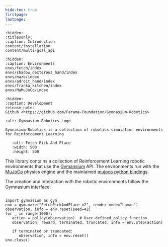 ```yaml
---
hide-toc: true
firstpage:
lastpage:
---
```


```{toctree}
:hidden:
:titlesonly:
:caption: Introduction
content/installation
content/multi-goal_api
```

```{toctree}
:hidden:
:caption: Environments
envs/fetch/index
envs/shadow_dexterous_hand/index
envs/maze/index
envs/adroit_hand/index
envs/franka_kitchen/index
envs/MaMuJoCo/index
```

```{toctree}
:hidden:
:caption: Development
release_notes
Github <https://github.com/Farama-Foundation/Gymnasium-Robotics>
```

```{project-logo} _static/img/robotics-text.svg
:alt: Gymnasium-Robotics Logo
```

```{project-heading}
Gymnasium-Robotics is a collection of robotics simulation environments for Reinforcement Learning
```

```{figure} _static/videos/fetch/pick_and_place.gif
   :alt: Fetch Pick And Place
   :width: 500
   :height: 500
```

This library contains a collection of Reinforcement Learning robotic environments that use the [Gymansium](https://gymnasium.farama.org/) API. The environments run with the [MuJoCo](https://mujoco.org/) physics engine and the maintained [mujoco python bindings](https://mujoco.readthedocs.io/en/latest/python.html).

The creation and interaction with the robotic environments follow the Gymnasium interface:

```{code-block} python

import gymnasium as gym
env = gym.make("FetchPickAndPlace-v2", render_mode="human")
observation, info = env.reset(seed=42)
for _ in range(1000):
   action = policy(observation)  # User-defined policy function
   observation, reward, terminated, truncated, info = env.step(action)

   if terminated or truncated:
      observation, info = env.reset()
env.close()
```
